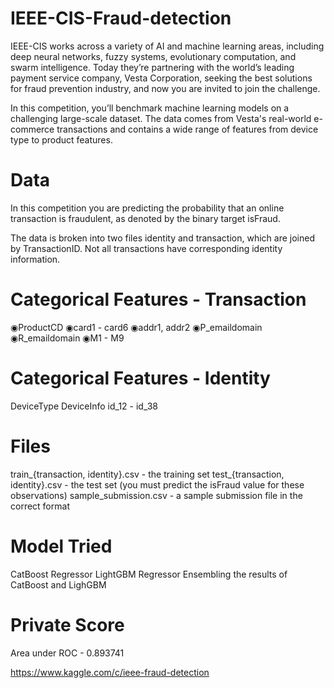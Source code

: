 # IEEE-CIS-Fraud-detection
IEEE-CIS works across a variety of AI and machine learning areas, including deep neural networks, fuzzy systems, evolutionary computation, and swarm intelligence. Today they’re partnering with the world’s leading payment service company, Vesta Corporation, seeking the best solutions for fraud prevention industry, and now you are invited to join the challenge.

In this competition, you’ll benchmark machine learning models on a challenging large-scale dataset. The data comes from Vesta's real-world e-commerce transactions and contains a wide range of features from device type to product features.

# Data
In this competition you are predicting the probability that an online transaction is fraudulent, as denoted by the binary target isFraud.

The data is broken into two files identity and transaction, which are joined by TransactionID. Not all transactions have corresponding identity information.

# Categorical Features - Transaction
◉ProductCD
◉card1 - card6
◉addr1, addr2
◉P_emaildomain
◉R_emaildomain
◉M1 - M9
# Categorical Features - Identity
DeviceType
DeviceInfo
id_12 - id_38
# Files
train_{transaction, identity}.csv - the training set
test_{transaction, identity}.csv - the test set (you must predict the isFraud value for these observations)
sample_submission.csv - a sample submission file in the correct format
# Model Tried
CatBoost Regressor
LightGBM Regressor
Ensembling the results of CatBoost and LighGBM
# Private Score
Area under ROC - 0.893741

https://www.kaggle.com/c/ieee-fraud-detection
